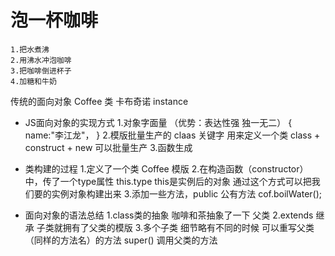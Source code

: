 # 泡一杯咖啡
    1.把水煮沸
    2.用沸水冲泡咖啡
    3.把咖啡倒进杯子
    4.加糖和牛奶

传统的面向对象
Coffee 类
卡布奇诺 instance

- JS面向对象的实现方式
    1.对象字面量 （优势：表达性强 独一无二）
        {
            name:"李江龙"，
        }
    2.模版批量生产的
        claas 关键字  用来定义一个类
        class + construct + new 可以批量生产
    3.函数生成

- 类构建的过程
    1.定义了一个类 Coffee 模版
    2.在构造函数（constructor）中，传了一个type属性
        this.type   this是实例后的对象
        通过这个方式可以把我们要的实例对象构建出来
    3.添加一些方法，public 公有方法
        cof.boilWater();

- 面向对象的语法总结
    1.class类的抽象 咖啡和茶抽象了一下 父类
    2.extends 继承
        子类就拥有了父类的模版
    3.多个子类 细节略有不同的时候 可以重写父类（同样的方法名）的方法 
        super() 调用父类的方法